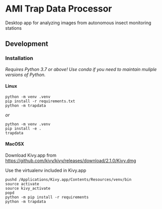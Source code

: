 # AMI Trap Data Processor

Desktop app for analyzing images from autonomous insect monitoring stations


## Development

### Installation

_Requires Python 3.7 or above! Use conda if you need to maintain muliple versions of Python._

#### Linux

```
python -m venv .venv
pip install -r requirements.txt
python -m trapdata
```

_or_

```
python -m venv .venv
pip install -e .
trapdata
```

#### MacOSX

Download Kivy.app from https://github.com/kivy/kivy/releases/download/2.1.0/Kivy.dmg


Use the virtualenv included in Kivy.app


```
pushd /Applications/Kivy.app/Contents/Resources/venv/bin
source activate
source kivy_activate
popd
python -m pip install -r requirements
python -m trapdata
```
